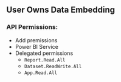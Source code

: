 ## User Owns Data Embedding

### API Permissions:
- Add premissions
- Power BI Service
- Delegated permissions
  - `Report.Read.All`
  - `Dataset.ReadWrite.All`
  - `App.Read.All`
 